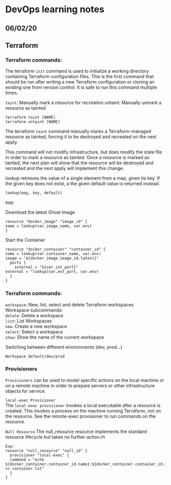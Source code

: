 # DevOps learning notes

## 06/02/20

## **Terraform**

### Terraform commands:

The terraform `init` command is used to initialize a working directory containing Terraform configuration files. This is the first command that should be run after writing a new Terraform configuration or cloning an existing one from version control. It is safe to run this command multiple times.

`taint`: Manually mark a resource for recreation untaint: Manually unmark a resource as tainted

```
terraform taint [NAME]
terraform untaint [NAME]
```

The terraform `taint` command manually marks a Terraform-managed resource as tainted, forcing it to be destroyed and recreated on the next apply.

This command will not modify infrastructure, but does modify the state file in order to mark a resource as tainted. Once a resource is marked as tainted, the next plan will show that the resource will be destroyed and recreated and the next apply will implement this change.

lookup retrieves the value of a single element from a map, given its key. If the given key does not exist, a the given default value is returned instead.

```
lookup(map, key, default)
```

exp:

Download the latest Ghost Image

```
resource "docker_image" "image_id" {
name = lookup(var.image_name, var.env)
}
```

Start the Container

```
resource "docker_container" "container_id" {
name = lookup(var.container_name, var.env)
image = "${docker_image.image_id.latest}"
  ports {
    internal = "${var.int_port}"
external = "lookup(var.ext_port, var.env)
  }
}
```

### Terraform commands:

`workspace`: New, list, select and delete Terraform workspaces  
Workspace subcommands:  
`delete`: Delete a workspace  
`list`: List Workspaces  
`new`: Create a new workspace  
`select`: Select a workspace  
`show`: Show the name of the current workspace

Switching between different environments (dev, prod…)

```
Workspace default/dev/prod
```

### Provisioners

`Provisioners` can be used to model specific actions on the local machine or on a remote machine in order to prepare servers or other infrastructure objects for service.

`local-exec Provisioner`  
The `local-exec provisioner` invokes a local executable after a resource is created. This invokes a process on the machine running Terraform, not on the resource. See the remote-exec provisioner to run commands on the resource.

`Null Resource`
The null_resource resource implements the standard resource lifecycle but takes no further action.rh

```
Exp:
resource "null_resource" "null_id" {
  provisioner "local-exec" {
  command = "echo ${docker_container.container_id.name}:${docker_container.container_id.ip_address} >> container.txt"
  }
}
```
